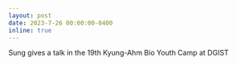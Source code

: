 ```yaml
---
layout: post
date: 2023-7-26 00:00:00-0400
inline: true
---
```


Sung gives a talk in the 19th Kyung-Ahm Bio Youth Camp at DGIST
